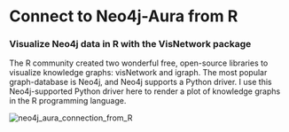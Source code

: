 # Connect to Neo4j-Aura from R
### Visualize Neo4j data in R with the VisNetwork package

The R community created two wonderful free, open-source libraries to visualize knowledge graphs:  visNetwork and igraph. The most popular graph-database is Neo4j, and Neo4j supports a Python driver.  I use this Neo4j-supported Python driver here to render a plot of knowledge graphs in the R programming language.

![neo4j_aura_connection_from_R](https://user-images.githubusercontent.com/42014739/176001364-b6581095-0d18-4767-b10b-3aaa24c87da6.png)
